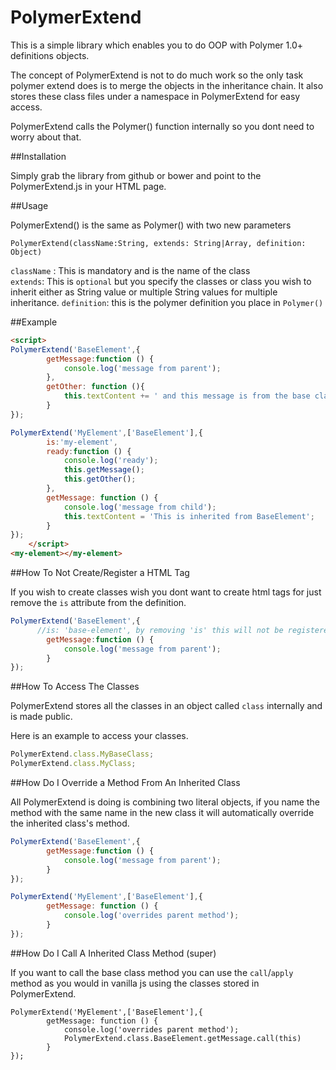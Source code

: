 # PolymerExtend

This is a simple library which enables you to do OOP with Polymer 1.0+ definitions objects. 

The concept of PolymerExtend is not to do much work so the only task polymer extend does is to merge the objects in the inheritance chain. It also stores these class files under a namespace in PolymerExtend for easy access.

PolymerExtend calls the Polymer() function internally so you dont need to worry about that.

##Installation 

Simply grab the library from github or bower and point to the PolymerExtend.js in your HTML page.

##Usage

PolymerExtend() is the same as Polymer() with two new parameters

``` 
PolymerExtend(className:String, extends: String|Array, definition: Object)
``` 

`className` : This is mandatory and is the name of the class  
`extends`: This is `optional` but you specify the classes or class you wish to inherit either as String value or multiple String values for multiple inheritance.
`definition`: this is the polymer definition you place in `Polymer()`

##Example
```html
<script>
PolymerExtend('BaseElement',{
		getMessage:function () {
			console.log('message from parent');
		},
		getOther: function (){
			this.textContent += ' and this message is from the base class';
		}
});

PolymerExtend('MyElement',['BaseElement'],{
		is:'my-element',
		ready:function () {
			console.log('ready');
			this.getMessage();
			this.getOther();
		},
		getMessage: function () {
			console.log('message from child');
			this.textContent = 'This is inherited from BaseElement';
		}
});
	</script>
<my-element></my-element>
```

##How To Not Create/Register a HTML Tag

If you wish to create classes wish you dont want to create html tags for just remove the `is` attribute from the definition.

```js
PolymerExtend('BaseElement',{
      //is: 'base-element', by removing 'is' this will not be registered as a html tag
		getMessage:function () {
			console.log('message from parent');
		}
});
```

##How To Access The Classes

PolymerExtend stores all the classes in an object called `class` internally and is made public.

Here is an example to access your classes.

```js
PolymerExtend.class.MyBaseClass;
PolymerExtend.class.MyClass;
```

##How Do I Override a Method From An Inherited Class

All PolymerExtend is doing is combining two literal objects, if you name the method with the same name in the new class it will automatically override the inherited class's method.

```js
PolymerExtend('BaseElement',{
		getMessage:function () {
			console.log('message from parent');
		}
});

PolymerExtend('MyElement',['BaseElement'],{
		getMessage: function () {
			console.log('overrides parent method');
		}
});
```

##How Do I Call A Inherited Class Method (super)

If you want to call the base class method you can use the `call`/`apply` method as you would in vanilla js using the classes stored in PolymerExtend.

```
PolymerExtend('MyElement',['BaseElement'],{
		getMessage: function () {
			console.log('overrides parent method');
	        PolymerExtend.class.BaseElement.getMessage.call(this)
		}
});
```
